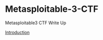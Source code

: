 # Metasploitable-3-CTF
Metasploitable3 CTF Write Up

[Introduction](https://github.com/16667/Metasploitable-3-CTF/blob/master/Introduction/Introduction.md)
